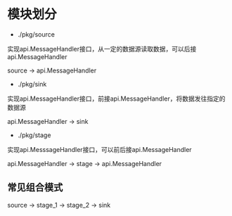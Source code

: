 # 模块划分

* ./pkg/source

实现api.MessageHandler接口，从一定的数据源读取数据，可以后接api.MessageHandler

source -> api.MessageHandler

* ./pkg/sink

实现api.MessageHandler接口，前接api.MessageHandler，将数据发往指定的数据源

api.MessageHandler -> sink

* ./pkg/stage

实现api.MesssageHandler接口，可以前后接api.MessageHandler

api.MessageHandler -> stage -> api.MessageHandler

## 常见组合模式

source -> stage_1 -> stage_2 -> sink